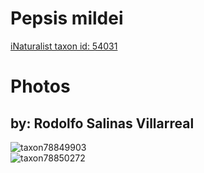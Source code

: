 
Pepsis mildei
=============
  
[iNaturalist taxon id: 54031](https://www.inaturalist.org/taxa/54031)
# Photos

## by: Rodolfo Salinas Villarreal
  
![taxon78849903](https://inaturalist-open-data.s3.amazonaws.com/photos/84684569/medium.jpg)  
![taxon78850272](https://inaturalist-open-data.s3.amazonaws.com/photos/84686836/medium.jpg)